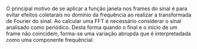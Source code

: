 O principal motivo de se aplicar a função janela nos frames do sinal é para evitar efeitos coletarais no domínio da frequência ao realizar a transformada de Fourier do sinal. Ao calcular uma FFT é necessário considerar o sinal analisado como periódico. Desta forma quando o final e o início de um frame não coincidem, forma-se uma variação abrupda que é interpretadada como uma componente frequêncial.